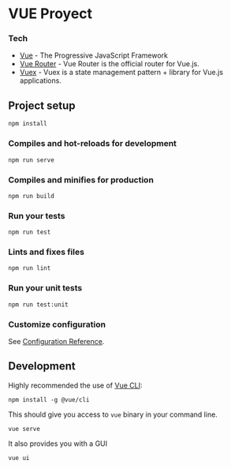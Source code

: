 # VUE Proyect

### Tech

* [Vue] - The Progressive JavaScript Framework
* [Vue Router] - Vue Router is the official router for Vue.js.
* [Vuex] - Vuex is a state management pattern + library for Vue.js applications.

## Project setup
```
npm install
```

### Compiles and hot-reloads for development
```
npm run serve
```

### Compiles and minifies for production
```
npm run build
```

### Run your tests
```
npm run test
```

### Lints and fixes files
```
npm run lint
```

### Run your unit tests
```
npm run test:unit
```

### Customize configuration
See [Configuration Reference](https://cli.vuejs.org/config/).

## Development

Highly recommended the use of [Vue CLI]:

```
npm install -g @vue/cli
```

This should give you access to `vue` binary in your command line. 
```
vue serve
```

It also provides you with a GUI
```
vue ui
```


[//]: # (Reference links)

   [Vue]: <https://vuejs.org/>
   [Vue Router]: <https://router.vuejs.org/>
   [Vuex]: <https://vuex.vuejs.org/>
   [Vue CLI]: <https://cli.vuejs.org/>
